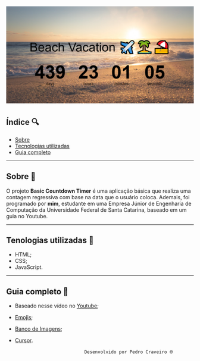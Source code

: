 <h1>
    <img src="projeto.png">
</h1>

## Índice 🔍
- [Sobre](#-sobre)
- [Tecnologias utilizadas](#-tecnologias-utilizadas)
- [Guia completo](#-como-baixar-o-projeto)

---
## Sobre 📑

O projeto **Basic Countdown Timer** é uma aplicação básica que realiza uma contagem regressiva com base na data que o usuário coloca. Ademais, foi programado por **mim**, estudante em uma Empresa Júnior de Engenharia de Computação da Universidade Federal de Santa Catarina, baseado em um guia no Youtube.

---


## Tenologias utilizadas 📑

- HTML;
- CSS;
- JavaScript.

---

## Guia completo 📑

- Baseado nesse vídeo no [Youtube](https://www.youtube.com/watch?v=dtKciwk_si4&t=1s); 
- [Emojis](https://emojipedia.org/);
- [Banco de Imagens](https://www.pexels.com/pt-br/);
- [Cursor](https://www.cursors-4u.com/cursor/2008/12/22/world-of-warcraft-wow-hand-armor.html).

                                Desenvolvido por Pedro Craveiro 🌐
